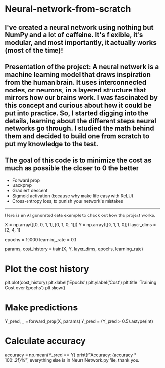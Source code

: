 # Neural-network-from-scratch
I've created a neural network using nothing but NumPy and a lot of caffeine. It's flexible, it's modular, and most importantly, it actually works (most of the time)!
-------------------------------------------------------------------
Presentation of the project:
A neural network is a machine learning model that draws inspiration from the human brain. It uses interconnected nodes, or neurons, in a layered structure that mirrors how our brains work. I was fascinated by this concept and curious about how it could be put into practice. So, I started digging into the details, learning about the different steps neural networks go through. I studied the math behind them and decided to build one from scratch to put my knowledge to the test.
-------------------------------------------------------------------
The goal of this code is to minimize the cost as much as possible the closer to 0 the better
-------------------------------------------------------------------
- Forward prop
- Backprop
- Gradient descent
- Sigmoid activation (because why make life easy with ReLU)
- Cross-entropy loss, to punish your network's mistakes
--------------------------------------------------------------------
Here is an AI generated data example to check out how the project works: 

X = np.array([[0, 0, 1, 1], [0, 1, 0, 1]])
Y = np.array([[0, 1, 1, 0]])
layer_dims = [2, 4, 1]

epochs = 10000
learning_rate = 0.1

params, cost_history = train(X, Y, layer_dims, epochs, learning_rate)

# Plot the cost history
plt.plot(cost_history)
plt.xlabel('Epochs')
plt.ylabel('Cost')
plt.title('Training Cost over Epochs')
plt.show()

# Make predictions
Y_pred, _ = forward_prop(X, params)
Y_pred = (Y_pred > 0.5).astype(int)

# Calculate accuracy
accuracy = np.mean(Y_pred == Y)
print(f"Accuracy: {accuracy * 100:.2f}%")
everything else is in NeuralNetwork.py file, thank you.
